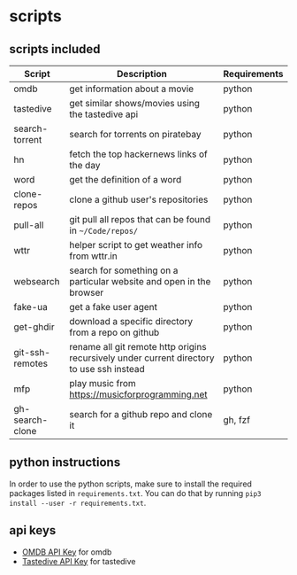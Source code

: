 # scripts

## scripts included

| Script          | Description                                                                               | Requirements |
| --------------- | ----------------------------------------------------------------------------------------- | ------------ |
| omdb            | get information about a movie                                                             | python       |
| tastedive       | get similar shows/movies using the tastedive api                                          | python       |
| search-torrent  | search for torrents on piratebay                                                          | python       |
| hn              | fetch the top hackernews links of the day                                                 | python       |
| word            | get the definition of a word                                                              | python       |
| clone-repos     | clone a github user's repositories                                                        | python       |
| pull-all        | git pull all repos that can be found in `~/Code/repos/`                                   | python       |
| wttr            | helper script to get weather info from wttr.in                                            | python       |
| websearch       | search for something on a particular website and open in the browser                      | python       |
| fake-ua         | get a fake user agent                                                                     | python       |
| get-ghdir       | download a specific directory from a repo on github                                       | python       |
| git-ssh-remotes | rename all git remote http origins recursively under current directory to use ssh instead | python       |
| mfp             | play music from https://musicforprogramming.net                                           | python       |
| gh-search-clone | search for a github repo and clone it                                                     | gh, fzf      |

## python instructions

In order to use the python scripts, make sure to install the required packages listed in `requirements.txt`. You can do that
by running `pip3 install --user -r requirements.txt`.

## api keys

- [OMDB API Key](http://www.omdbapi.com/apikey.aspx) for omdb
- [Tastedive API Key](https://tastedive.com/read/api) for tastedive
